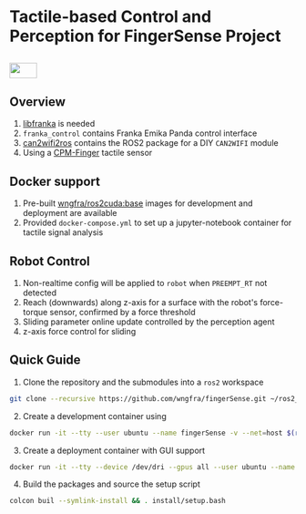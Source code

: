# Tactile-based Control and Perception for FingerSense Project

## <img src="https://i.udemycdn.com/course/480x270/1797828_c391_3.jpg" width="48" height="27" /> 

## Overview
1. [libfranka](https://frankaemika.github.io/docs/libfranka.html) is needed
2. `franka_control` contains Franka Emika Panda control interface
3. [can2wifi2ros](https://github.com/wngfra/can2wifi2ros) contains the ROS2 package for a DIY `CAN2WIFI` module
4. Using a [CPM-Finger](https://www.cyskin.com/cpm-finger-the-finger-for-textile-manipulation/) tactile sensor

## Docker support
1. Pre-built [wngfra/ros2cuda:base](https://hub.docker.com/r/wngfra/ros2cuda) images for development and deployment are available 
2. Provided `docker-compose.yml` to set up a jupyter-notebook container for tactile signal analysis 

## Robot Control
1. Non-realtime config will be applied to `robot` when `PREEMPT_RT` not detected
2. Reach (downwards) along z-axis for a surface with the robot's force-torque sensor, confirmed by a force threshold
3. Sliding parameter online update controlled by the perception agent
4. z-axis force control for sliding

## Quick Guide
1. Clone the repository and the submodules into a `ros2` workspace
```bash
git clone --recursive https://github.com/wngfra/fingerSense.git ~/ros2_ws/src/fingerSense
```
2. Create a development container using
```bash
docker run -it --tty --user ubuntu --name fingerSense -v --net=host $(realpath ~)/ros2_ws:/ubuntu/ros2_ws wngfra/ros2cuda:base
```
3. Create a deployment container with GUI support
```bash
docker run -it --tty --device /dev/dri --gpus all --user ubuntu --name fingerSense_gui -v $(realpath ~)/ros2_ws:/ubuntu/ros2_ws -v /tmp/.X11-unix:/tmp/.X11-unix:rw --net=host -e DISPLAY=$DISPLAY -e XAUTHORITY -e NVIDIA_DRIVER_CAPABILITIES=all wngfra/ros2cuda:base
```
4. Build the packages and source the setup script
```bash
colcon buil --symlink-install && . install/setup.bash
```
